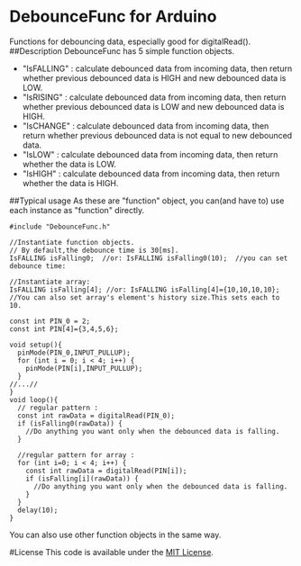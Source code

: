 # DebounceFunc for Arduino
Functions for debouncing data, especially good for digitalRead().
##Description
DebounceFunc has 5 simple function objects.

+ "IsFALLING" : calculate debounced data from incoming data, then return whether previous debounced data is HIGH and new debounced data is LOW.
+ "IsRISING" : calculate debounced data from incoming data, then return whether previous debounced data is LOW and new debounced data is HIGH.
+ "IsCHANGE" : calculate debounced data from incoming data, then return whether previous debounced data is not equal to  new debounced data.
+ "IsLOW" : calculate debounced data from incoming data, then return whether the data is LOW.
+ "IsHIGH" : calculate debounced data from incoming data, then return whether the data is HIGH.

##Typical usage
As these are "function" object, you can(and have to) use each instance as  "function" directly.


```
#include "DebounceFunc.h"

//Instantiate function objects.
// By default,the debounce time is 30[ms].
IsFALLING isFalling0;  //or: IsFALLING isFalling0(10);  //you can set debounce time:

//Instantiate array:
IsFALLING isFalling[4]; //or: IsFALLING isFalling[4]={10,10,10,10};    //You can also set array's element's history size.This sets each to 10.

const int PIN_0 = 2;
const int PIN[4]={3,4,5,6};

void setup(){
  pinMode(PIN_0,INPUT_PULLUP);
  for (int i = 0; i < 4; i++) {
    pinMode(PIN[i],INPUT_PULLUP);
  }
//...//
}
void loop(){
  // regular pattern :
  const int rawData = digitalRead(PIN_0);
  if (isFalling0(rawData)) {
    //Do anything you want only when the debounced data is falling.
  }

  //regular pattern for array :
  for (int i=0; i < 4; i++) {
    const int rawData = digitalRead(PIN[i]);
    if (isFalling[i](rawData)) {
      //Do anything you want only when the debounced data is falling.
    }
  }
  delay(10);
}
```
You can also use other function objects in the same way.

#License
This code is available under the [MIT License](http://opensource.org/licenses/mit-license.php).
